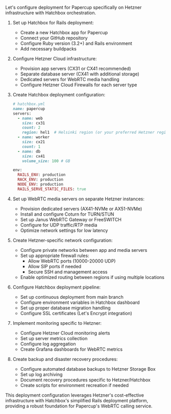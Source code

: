 Let's configure deployment for Papercup specifically on Hetzner infrastructure with Hatchbox orchestration.

1. Set up Hatchbox for Rails deployment:
   - Create a new Hatchbox app for Papercup
   - Connect your GitHub repository
   - Configure Ruby version (3.2+) and Rails environment
   - Add necessary buildpacks

2. Configure Hetzner Cloud infrastructure:
   - Provision app servers (CX31 or CX41 recommended)
   - Separate database server (CX41 with additional storage)
   - Dedicated servers for WebRTC media handling
   - Configure Hetzner Cloud Firewalls for each server type

3. Create Hatchbox deployment configuration:
   ```ruby
   # hatchbox.yml
   name: papercup
   servers:
     - name: web
       size: cx31
       count: 2
       region: hel1  # Helsinki region (or your preferred Hetzner region)
     - name: worker
       size: cx21
       count: 1
     - name: db
       size: cx41
       volume_size: 100 # GB
   
   env:
     RAILS_ENV: production
     RACK_ENV: production
     NODE_ENV: production
     RAILS_SERVE_STATIC_FILES: true
   ```

4. Set up WebRTC media servers on separate Hetzner instances:
   - Provision dedicated servers (AX41-NVMe or AX51-NVMe)
   - Install and configure Coturn for TURN/STUN
   - Set up Janus WebRTC Gateway or FreeSWITCH
   - Configure for UDP traffic/RTP media
   - Optimize network settings for low latency

5. Create Hetzner-specific network configuration:
   - Configure private networks between app and media servers
   - Set up appropriate firewall rules:
     - Allow WebRTC ports (10000-20000 UDP)
     - Allow SIP ports if needed
     - Secure SSH and management access
   - Enable optimized routing between regions if using multiple locations

6. Configure Hatchbox deployment pipeline:
   - Set up continuous deployment from main branch
   - Configure environment variables in Hatchbox dashboard
   - Set up proper database migration handling
   - Configure SSL certificates (Let's Encrypt integration)

7. Implement monitoring specific to Hetzner:
   - Configure Hetzner Cloud monitoring alerts
   - Set up server metrics collection
   - Configure log aggregation
   - Create Grafana dashboards for WebRTC metrics

8. Create backup and disaster recovery procedures:
   - Configure automated database backups to Hetzner Storage Box
   - Set up log archiving
   - Document recovery procedures specific to Hetzner/Hatchbox
   - Create scripts for environment recreation if needed

This deployment configuration leverages Hetzner's cost-effective infrastructure with Hatchbox's simplified Rails deployment platform, providing a robust foundation for Papercup's WebRTC calling service.